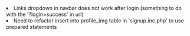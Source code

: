 <li>Links dropdown in navbar does not work after login 
    (something to do with the '?login=success' in url)

<li>Need to refactor insert into profile_img table in 'signup.inc.php' to use prepared statements

